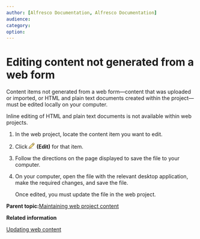 ```yaml
---
author: [Alfresco Documentation, Alfresco Documentation]
audience: 
category: 
option: 
---
```


# Editing content not generated from a web form

Content items not generated from a web form—content that was uploaded or imported, or HTML and plain text documents created within the project—must be edited locally on your computer.

Inline editing of HTML and plain text documents is not available within web projects.

1.  In the web project, locate the content item you want to edit.

2.  Click ![Edit](../images/im-edit.png) **\(Edit\)** for that item.

3.  Follow the directions on the page displayed to save the file to your computer.

4.  On your computer, open the file with the relevant desktop application, make the required changes, and save the file.

    Once edited, you must update the file in the web project.


**Parent topic:**[Maintaining web project content](../concepts/cuh-wcm-content.md)

**Related information**  


[Updating web content](tuh-wcm-content-update.md)

